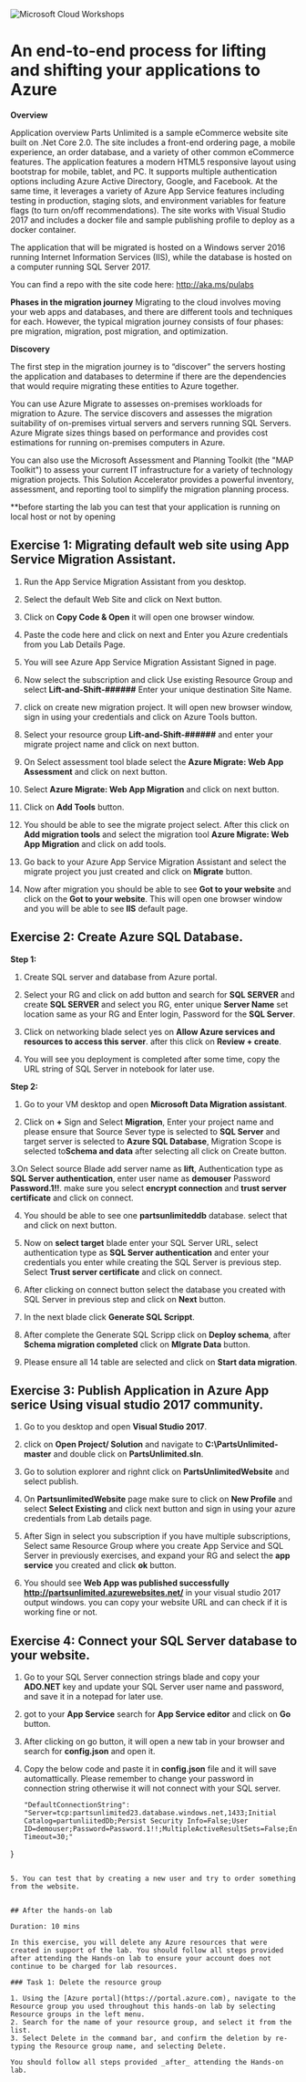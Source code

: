 ![Microsoft Cloud Workshops](https://github.com/Microsoft/MCW-Template-Cloud-Workshop/raw/master/Media/ms-cloud-workshop.png 'Microsoft Cloud Workshops')




# An end-to-end process for lifting and shifting your applications to Azure


**Overview**

Application overview
Parts Unlimited is a sample eCommerce website site built on .Net Core 2.0. The site includes a front-end ordering page, a mobile experience, an order database, and a variety of other common eCommerce features. The application features a modern HTML5 responsive layout using bootstrap for mobile, tablet, and PC. It supports multiple authentication options including Azure Active Directory, Google, and Facebook. At the same time, it leverages a variety of Azure App Service features including testing in production, staging slots, and environment variables for feature flags (to turn on/off recommendations). The site works with Visual Studio 2017 and includes a docker file and sample publishing profile to deploy as a docker container.

 

The application that will be migrated is hosted on a Windows server 2016 running Internet Information Services (IIS), while the database is hosted on a computer running SQL Server 2017.

 

You can find a repo with the site code here: http://aka.ms/pulabs


**Phases in the migration journey**
Migrating to the cloud involves moving your web apps and databases, and there are different tools and techniques for each. However, the typical migration journey consists of four phases: pre migration, migration, post migration, and optimization.

**Discovery**
 
The first step in the migration journey is to “discover” the servers hosting the application and databases to determine if there are the dependencies that would require migrating these entities to Azure together.

 

You can use Azure Migrate to assesses on-premises workloads for migration to Azure. The service discovers and assesses the migration suitability of on-premises virtual servers and servers running SQL Servers. Azure Migrate sizes things based on performance and provides cost estimations for running on-premises computers in Azure.

 

You can also use the Microsoft Assessment and Planning Toolkit (the "MAP Toolkit") to assess your current IT infrastructure for a variety of technology migration projects. This Solution Accelerator provides a powerful inventory, assessment, and reporting tool to simplify the migration planning process.


**before starting the lab you can test that your application is running on local host or not by opening 

## Exercise 1: Migrating default web site using App Service Migration Assistant.

1. Run the App Service Migration Assistant from you desktop.

2. Select the default Web Site and click on Next button.

3. Click on **Copy Code & Open** it will open one browser window.

4. Paste the code here and click on next and Enter you Azure credentials from you Lab Details Page.

5. You will see Azure App Service Migration Assistant Signed in page.

6. Now select the subscription and click Use existing Resource Group and select **Lift-and-Shift-######** Enter your unique destination    Site Name.
  
  
7. click on create new migration project. It will open new browser window, sign in using your credentials and click on Azure Tools          button.

8. Select your resource group **Lift-and-Shift-######** and enter your migrate project name and click on next button.

9. On Select assessment tool blade select the **Azure Migrate: Web App Assessment** and click on next button.

10. Select **Azure Migrate: Web App Migration** and click on next button.

11. Click on **Add Tools** button.

12. You should be able to see the migrate project select. After this click on **Add migration tools** and select the migration tool         **Azure Migrate: Web App Migration** and click on add tools.

13. Go back to your Azure App Service Migration Assistant and select the migrate project you just created and click on **Migrate**           button.

14. Now after migration you should be able to see **Got to your website** and click on the **Got to your website**. This will open one       browser window and you will be able to see **IIS** default page.


## Exercise 2: Create Azure SQL Database.

**Step 1:**

1. Create SQL server and database from Azure portal.

2. Select your RG and click on add button and search for **SQL SERVER** and create **SQL SERVER** and select you RG, enter unique          **Server Name** set location same as your RG and Enter login, Password for the **SQL Server**.


3. Click on networking blade select yes on **Allow Azure services and resources to access this server**. after this click on **Review +    create**.
  
4. You will see you deployment is completed after some time, copy the URL string of SQL Server in notebook for later use.


**Step 2:**

1. Go to your VM desktop and open **Microsoft Data Migration assistant**.

2. Click on **+** Sign and Select **Migration**, Enter your project name and please ensure that Source Sever type is selected to **SQL Server** and target server is selected to **Azure SQL Database**, Migration Scope is selected to**Schema and data** after selecting all click on Create button.

3.On Select source Blade add server name as **lift**, Authentication type as **SQL Server authentication**, enter user name as **demouser** Password **Password.1!!**. make sure you select **encrypt connection** and **trust server certificate** and click on connect.

4. You should be able to see one **partsunlimiteddb** database. select that and click on next button.

5. Now on **select target** blade enter your SQL Server URL, select authentication type as **SQL Server authentication** and enter your credentials you enter while creating the SQL Server is previous step. Select **Trust server certificate** and click on connect.

6. After clicking on connect button select the database you created with SQL Server in previous step and click on **Next** button.

7. In the next blade click **Generate SQL Scrippt**.

8. After complete the Generate SQL Scripp click on **Deploy schema**, after **Schema migration completed** click on **MIgrate Data** button.

9. Please ensure all 14 table are selected and click on **Start data migration**.


## Exercise 3: Publish Application in Azure App serice Using visual studio 2017 community.

1. Go to you desktop and open **Visual Studio 2017**.

2. click on **Open Project/ Solution** and navigate to **C:\PartsUnlimited-master** and double click on **PartsUnlimited.sln**.

3. Go to solution explorer and righnt click on **PartsUnlimitedWebsite** and select publish.

4. On **PartsunlimitedWebsite** page make sure to click on **New Profile** and select **Select Existing** and click next button and sign in using your azure credentials from Lab details page.

5. After Sign in select you subscription if you have multiple subscriptions, Select same Resource Group where you create App Service and SQL Server in previously exercises, and expand your RG and select the **app service** you created and click **ok** button.

7. You should see **Web App was published successfully http://partsunlimited.azurewebsites.net/** in your visual studio 2017 output windows. you can copy your website URL and can check if it is working fine or not.


## Exercise 4: Connect your SQL Server database to your website.

1. Go to your SQL Server connection strings blade and copy your **ADO.NET** key and update your SQL Server user name and password, and save it in a notepad for later use.

2. got to your **App Service** search for **App Service editor** and click on **Go** button.

3. After clicking on go button, it will open a new tab in your browser and search for **config.json** and open it.

4. Copy the below code and paste it in **config.json** file and it will save automattically. Please remember to change your password in connection string otherwise it will not connect with your SQL server.


    ``` "ConnectionStrings": {
    "DefaultConnectionString": "Server=tcp:partsunlimited23.database.windows.net,1433;Initial Catalog=partunliitedDb;Persist Security Info=False;User ID=demouser;Password=Password.1!!;MultipleActiveResultSets=False;Encrypt=True;TrustServerCertificate=False;Connection Timeout=30;"
  }
   ```
  
5. You can test that by creating a new user and try to order something from the website.
  
  
  ## After the hands-on lab

Duration: 10 mins

In this exercise, you will delete any Azure resources that were created in support of the lab. You should follow all steps provided after attending the Hands-on lab to ensure your account does not continue to be charged for lab resources.

### Task 1: Delete the resource group

1. Using the [Azure portal](https://portal.azure.com), navigate to the Resource group you used throughout this hands-on lab by selecting Resource groups in the left menu.
2. Search for the name of your resource group, and select it from the list.
3. Select Delete in the command bar, and confirm the deletion by re-typing the Resource group name, and selecting Delete.

You should follow all steps provided _after_ attending the Hands-on lab.
 




 
